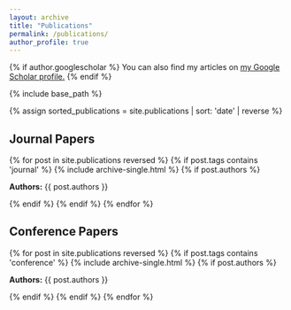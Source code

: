 ```yaml
---
layout: archive
title: "Publications"
permalink: /publications/
author_profile: true
---
```


{% if author.googlescholar %}
  You can also find my articles on <u><a href="{{author.googlescholar}}">my Google Scholar profile</a>.</u>
{% endif %}

{% include base_path %}

{% assign sorted_publications = site.publications | sort: 'date' | reverse %}

## Journal Papers
{% for post in site.publications reversed %}
  {% if post.tags contains 'journal' %}
    {% include archive-single.html %}
    {% if post.authors %}
      <p><strong>Authors:</strong> {{ post.authors }}</p>
    {% endif %}
  {% endif %}
{% endfor %}

## Conference Papers
{% for post in site.publications reversed %}
  {% if post.tags contains 'conference' %}
    {% include archive-single.html %}
    {% if post.authors %}
      <p><strong>Authors:</strong> {{ post.authors }}</p>
    {% endif %}
  {% endif %}
{% endfor %}
